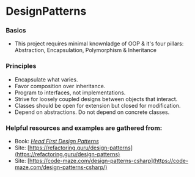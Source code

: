 # DesignPatterns
### Basics
- This project requires minimal knownladge of OOP & it's four pillars: Abstraction, Encapsulation, Polymorphism & Inheritance 
### Principles
-	Encapsulate what varies.
-	Favor composition over inheritance.
-	Program to interfaces, not implementations.
-	Strive for loosely coupled designs between objects that interact.
-	Classes should be open for extension but closed for modification.
-	Depend on abstractions. Do not depend on concrete classes.

### Helpful resources and examples are gathered from:
* Book: [_Head First Design Patterns_](https://github.com/BaiGanio/DesignPatterns/wiki/HFDP)
* Site: [https://refactoring.guru/design-patterns](https://refactoring.guru/design-patterns)
* Site: [https://code-maze.com/design-patterns-csharp](https://code-maze.com/design-patterns-csharp/)
